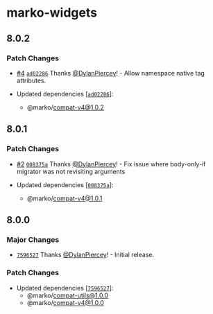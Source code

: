 # marko-widgets

## 8.0.2

### Patch Changes

- [#4](https://github.com/marko-js/compat/pull/4) [`ad02286`](https://github.com/marko-js/compat/commit/ad02286bf28b66acafa1156dc381e61213be1456) Thanks [@DylanPiercey](https://github.com/DylanPiercey)! - Allow namespace native tag attributes.

- Updated dependencies [[`ad02286`](https://github.com/marko-js/compat/commit/ad02286bf28b66acafa1156dc381e61213be1456)]:
  - @marko/compat-v4@1.0.2

## 8.0.1

### Patch Changes

- [#2](https://github.com/marko-js/compat/pull/2) [`008375a`](https://github.com/marko-js/compat/commit/008375ad1926976462e4dfa56a712a4e22ba6293) Thanks [@DylanPiercey](https://github.com/DylanPiercey)! - Fix issue where body-only-if migrator was not revisiting arguments

- Updated dependencies [[`008375a`](https://github.com/marko-js/compat/commit/008375ad1926976462e4dfa56a712a4e22ba6293)]:
  - @marko/compat-v4@1.0.1

## 8.0.0

### Major Changes

- [`7596527`](https://github.com/marko-js/compat/commit/759652785293c56649165a3862c83ed5f1389d8f) Thanks [@DylanPiercey](https://github.com/DylanPiercey)! - Initial release.

### Patch Changes

- Updated dependencies [[`7596527`](https://github.com/marko-js/compat/commit/759652785293c56649165a3862c83ed5f1389d8f)]:
  - @marko/compat-utils@1.0.0
  - @marko/compat-v4@1.0.0
